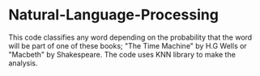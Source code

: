 # Natural-Language-Processing
This code classifies any word depending on the probability that the word will be part of one of these books; "The Time Machine" by H.G Wells or "Macbeth" by Shakespeare. The code uses KNN library to make the analysis.  
